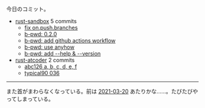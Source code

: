 今日のコミット。

- [rust-sandbox](https://github.com/bouzuya/rust-sandbox) 5 commits
  - [fix on.push.branches](https://github.com/bouzuya/rust-sandbox/commit/928e2b1813ff806a77d3961e95c3f303be710627)
  - [b-pwd: 0.2.0](https://github.com/bouzuya/rust-sandbox/commit/14ff54f432cc70f045074e6233ed84cd0aa3a51a)
  - [b-pwd: add github actions workflow](https://github.com/bouzuya/rust-sandbox/commit/6c29de4aad659b9d7fd093134c2b442e2fe695ff)
  - [b-pwd: use anyhow](https://github.com/bouzuya/rust-sandbox/commit/94c66abe8fe2612805e4cd07a574fa020a8302fe)
  - [b-pwd: add --help & --version](https://github.com/bouzuya/rust-sandbox/commit/c07e5a60e149a8bb227f8b24be44fed153464b09)
- [rust-atcoder](https://github.com/bouzuya/rust-atcoder) 2 commits
  - [abc126 a, b, c, d, e, f](https://github.com/bouzuya/rust-atcoder/commit/c939d70941b1b776891a5319de04add5715135aa)
  - [typical90 036](https://github.com/bouzuya/rust-atcoder/commit/4ed448234c1df7b404a98a85ad133c634725b835)

---

また首がまわらなくなっている。前は [2021-03-20] あたりかな……。たびたびやってしまっている。

[2021-03-20]: https://blog.bouzuya.net/2021/03/20/
